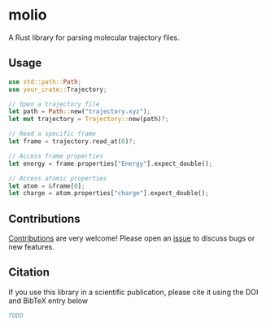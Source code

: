 # molio

A Rust library for parsing molecular trajectory files.

## Usage

```rust
use std::path::Path;
use your_crate::Trajectory;

// Open a trajectory file
let path = Path::new("trajectory.xyz");
let mut trajectory = Trajectory::new(path)?;

// Read a specific frame
let frame = trajectory.read_at(0)?;

// Access frame properties
let energy = frame.properties["Energy"].expect_double();

// Access atomic properties
let atom = &frame[0];
let charge = atom.properties["charge"].expect_double();
```

## Contributions
[Contributions](https://github.com/chem-william/molio/edit/main/CONTRIBUTING.md) are very welcome! Please open an [issue](https://github.com/chem-william/molio/issues/new) to discuss bugs or new features.

## Citation
If you use this library in a scientific publication, please cite it using the DOI and BibTeX entry below
```bibtex
TODO
```
